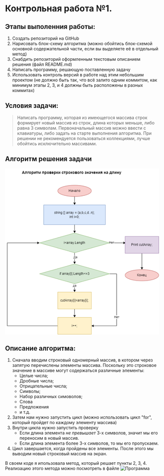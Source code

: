 # **Контрольная работа №1.**

## Этапы выполенния работы:

1. Создать репозиторий на GitHub
2. Нарисовать блок-схему алгоритма (можно обойтись блок-схемой основной содержательной части, если вы выделяете её в отдельный метод)
3. Снабдить репозиторий оформленным текстовым описанием решения (файл README.md)
4. Написать программу, решающую поставленную задачу
5. Использовать контроль версий в работе над этим небольшим проектом (не должно быть так, что всё залито одним коммитом, как минимум этапы 2, 3, и 4 должны быть расположены в разных коммитах)

## Условия задачи:
>Написать программу, которая из имеющегося массива строк формирует новый массив из строк, длина которых меньше, либо равна 3 символам. Первоначальный массив можно ввести с клавиатуры, либо задать на старте выполнения алгоритма. При решении не рекомендуется пользоваться коллекциями, лучше обойтись исключительно массивами.

## Алгоритм решения задачи
![Алгоритм](Algorithm.png)

## Описание алгоритма:

1. Сначала вводим строковый одномерный массив, в котором через запятую перечислены элементы массива. Поскольку это строковое значение в массиве могут содержаться различные элементы:   
    * Целые числа;
    * Дробные числа;
    * Отрицательные числа;
    * Символы;
    * Набор различных симоволов;
    * Слова
    * Предложения
    * и т.д.
2. Затем нам нужно запустить цикл (можно использовать цикл "for", который пройдет по каждому элементу массива)
3. Внутри цикла нужно запустить проверку
    * Если длина элемента *не превышает* 3-х символов, значит мы его переносим в новый массив.
    * Если длина элемента более 3-х символов, то мы его пропускаем.
4. Цикл завершается, когда пройдены все элементы. После этого мы выводим новый строковый массив на экран.

В своем коде я ипользовала метод, который решает пункты 2, 3, 4. Реализацию этого метода можно посмотреть в файле ![Программа](Task_Tree_Simbols\Program.cs)

